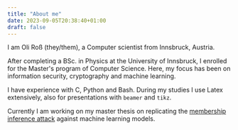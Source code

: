 ```yaml
---
title: "About me"
date: 2023-09-05T20:38:40+01:00
draft: false
---
```



I am Oli Roß (they/them), a Computer scientist from Innsbruck, Austria.

After completing a BSc. in Physics at the University of Innsbruck, I enrolled for
the Master's program of Computer Science. 
Here, my focus has been on information
security, cryptography and machine learning. 

I have experience with C, Python and Bash. During my studies I use
Latex extensively, also for presentations with `beamer` and `tikz`.

Currently I am working on my master thesis on replicating the [membership inference attack](https://arxiv.org/abs/1610.05820) against machine learning models.
